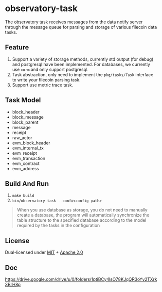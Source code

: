 # observatory-task

The observatory task receives messages from the data notify server through the message queue for parsing and storage of various filecoin data tasks.

## Feature

1. Support a variety of storage methods, currently std output (for debug) and postgresql have been implemented. For
   databases, we currently use `xorm` and only support postgresql.
2. Task abstraction, only need to implement the `pkg/tasks/Task` interface to write your filecoin parsing task.
3. Support use metric trace task.

## Task Model
* block_header
* block_message
* block_parent
* message
* receipt
* raw_actor
* evm_block_header
* evm_internal_tx
* evm_receipt
* evm_transaction
* evm_contract
* evm_address

## Build And Run

1. `make build`
2. `bin/observatory-task --conf=<config path>`

> When you use database as storage, you do not need to manually create a database, the program will automatically 
synchronize the table structure to the specified database according to the model required by the tasks in the configuration

## License

Dual-licensed under [MIT](https://github.com/Spacescope/observatory-task/blob/main/LICENSE-MIT) + [Apache 2.0](https://github.com/Spacescope/observatory-task/blob/main/LICENSE-APACHE) 


## Doc
https://drive.google.com/drive/u/0/folders/1ptiBCy4lsO78KJqQR3oYv2TXrk3BrH8p
